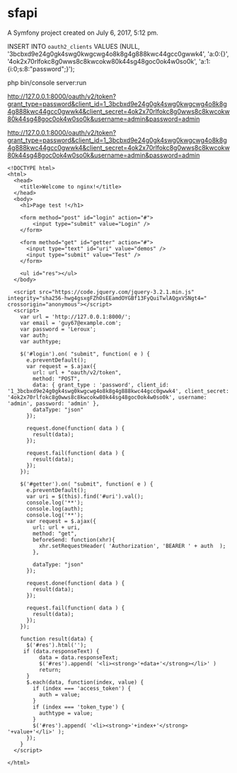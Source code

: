 sfapi
===========

A Symfony project created on July 6, 2017, 5:12 pm.

INSERT INTO `oauth2_clients` VALUES (NULL, '3bcbxd9e24g0gk4swg0kwgcwg4o8k8g4g888kwc44gcc0gwwk4', 'a:0:{}', '4ok2x70rlfokc8g0wws8c8kwcokw80k44sg48goc0ok4w0so0k', 'a:1:{i:0;s:8:"password";}');


php bin/console server:run



http://127.0.0.1:8000/oauth/v2/token?grant_type=password&client_id=1_3bcbxd9e24g0gk4swg0kwgcwg4o8k8g4g888kwc44gcc0gwwk4&client_secret=4ok2x70rlfokc8g0wws8c8kwcokw80k44sg48goc0ok4w0so0k&username=admin&password=admin


http://127.0.0.1:8000/oauth/v2/token?grant_type=password&client_id=1_3bcbxd9e24g0gk4swg0kwgcwg4o8k8g4g888kwc44gcc0gwwk4&client_secret=4ok2x70rlfokc8g0wws8c8kwcokw80k44sg48goc0ok4w0so0k&username=admin&password=admin


```
<!DOCTYPE html>
<html>
  <head>
    <title>Welcome to nginx!</title>
  </head>
  <body>
    <h1>Page test !</h1>

    <form method="post" id="login" action="#">
        <input type="submit" value="Login" />
    </form>

    <form method="get" id="getter" action="#">
      <input type="text" id="uri" value="demos" />
      <input type="submit" value="Test" />
    </form>

    <ul id="res"></ul>
  </body>

  <script src="https://code.jquery.com/jquery-3.2.1.min.js" integrity="sha256-hwg4gsxgFZhOsEEamdOYGBf13FyQuiTwlAQgxVSNgt4=" crossorigin="anonymous"></script>
  <script>
    var url = 'http://127.0.0.1:8000/';
    var email = 'guy67@example.com';
    var password = 'Leroux';
    var auth;
    var authtype;

    $('#login').on( "submit", function( e ) {
      e.preventDefault();
      var request = $.ajax({
        url: url + "oauth/v2/token",
        method: "POST",
        data: { grant_type : 'password', client_id: '1_3bcbxd9e24g0gk4swg0kwgcwg4o8k8g4g888kwc44gcc0gwwk4', client_secret: '4ok2x70rlfokc8g0wws8c8kwcokw80k44sg48goc0ok4w0so0k', username: 'admin', password: 'admin' },
        dataType: "json"
      });
 
      request.done(function( data ) {
        result(data);
      });

      request.fail(function( data ) {
        result(data);
      });
    });

    $('#getter').on( "submit", function( e ) {
      e.preventDefault();
      var uri = $(this).find('#uri').val();
      console.log('**');
      console.log(auth);
      console.log('**');
      var request = $.ajax({
        url: url + uri,
        method: "get",
        beforeSend: function(xhr){
          xhr.setRequestHeader( 'Authorization', 'BEARER ' + auth  );
        },

        dataType: "json"
      });
 
      request.done(function( data ) {
        result(data);
      });

      request.fail(function( data ) {
        result(data);
      });
    });

    function result(data) {
      $('#res').html('');
     if (data.responseText) {
          data = data.responseText;
          $('#res').append( '<li><strong>'+data+'</strong></li>' )
          return;
      } 
      $.each(data, function(index, value) {
        if (index === 'access_token') {
          auth = value;
        }
        if (index === 'token_type') {
          authtype = value;
        }
        $('#res').append( '<li><strong>'+index+'</strong> '+value+'</li>' );
      });
    }
  </script>

</html>

```
